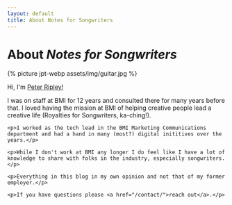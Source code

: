 ```yaml
---
layout: default
title: About Notes for Songwriters
---
```


<div class="post">
	<h1 class="pageTitle">About <em>Notes for Songwriters</em></h1>
	{% picture jpt-webp assets/img/guitar.jpg %}
	<p class="intro">Hi, I'm <a href="https://www.linkedin.com/in/peter-ripley/">Peter Ripley!</a></p>
	<p>I was on staff at BMI for 12 years and consulted there for many years before that.  I loved having the mission at BMI of helping creative people lead a creative life (Royalties for Songwriters, ka-ching!).</p>

	<p>I worked as the tech lead in the BMI Marketing Communications department and had a hand in many (most?) digital inititives over the years.</p>

	<p>While I don't work at BMI any longer I do feel like I have a lot of knowledge to share with folks in the industry, especially songwriters.</p>

	<p>Everything in this blog in my own opinion and not that of my former employer.</p>

	<p>If you have questions please <a href="/contact/">reach out</a>.</p>


</div>
